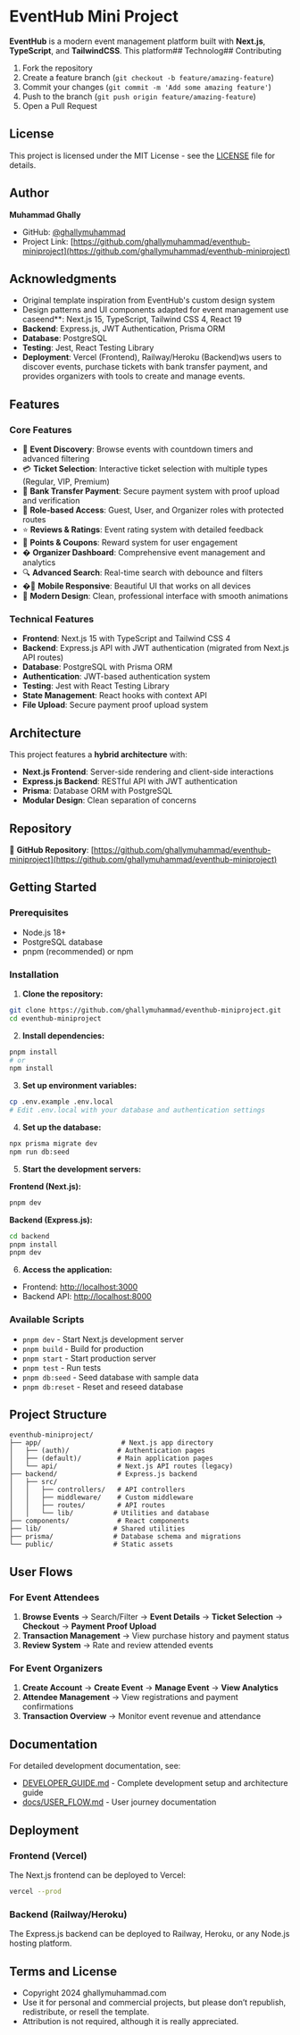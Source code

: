 # EventHub Mini Project

**EventHub** is a modern event management platform built with **Next.js**, **TypeScript**, and **TailwindCSS**. This platform## Technolog## Contributing

1. Fork the repository
2. Create a feature branch (`git checkout -b feature/amazing-feature`)
3. Commit your changes (`git commit -m 'Add some amazing feature'`)
4. Push to the branch (`git push origin feature/amazing-feature`)
5. Open a Pull Request

## License

This project is licensed under the MIT License - see the [LICENSE](LICENSE) file for details.

## Author

**Muhammad Ghally**
- GitHub: [@ghallymuhammad](https://github.com/ghallymuhammad)
- Project Link: [https://github.com/ghallymuhammad/eventhub-miniproject](https://github.com/ghallymuhammad/eventhub-miniproject)

## Acknowledgments

- Original template inspiration from EventHub's custom design system
- Design patterns and UI components adapted for event management use caseend**: Next.js 15, TypeScript, Tailwind CSS 4, React 19
- **Backend**: Express.js, JWT Authentication, Prisma ORM
- **Database**: PostgreSQL
- **Testing**: Jest, React Testing Library
- **Deployment**: Vercel (Frontend), Railway/Heroku (Backend)ws users to discover events, purchase tickets with bank transfer payment, and provides organizers with tools to create and manage events.

## Features

### Core Features
- 🎫 **Event Discovery**: Browse events with countdown timers and advanced filtering
- 💳 **Ticket Selection**: Interactive ticket selection with multiple types (Regular, VIP, Premium)
- 🏦 **Bank Transfer Payment**: Secure payment system with proof upload and verification
- 👥 **Role-based Access**: Guest, User, and Organizer roles with protected routes
- ⭐ **Reviews & Ratings**: Event rating system with detailed feedback
- 🎯 **Points & Coupons**: Reward system for user engagement
- � **Organizer Dashboard**: Comprehensive event management and analytics
- 🔍 **Advanced Search**: Real-time search with debounce and filters
- �📱 **Mobile Responsive**: Beautiful UI that works on all devices
- 🎨 **Modern Design**: Clean, professional interface with smooth animations

### Technical Features
- **Frontend**: Next.js 15 with TypeScript and Tailwind CSS 4
- **Backend**: Express.js API with JWT authentication (migrated from Next.js API routes)
- **Database**: PostgreSQL with Prisma ORM
- **Authentication**: JWT-based authentication system
- **Testing**: Jest with React Testing Library
- **State Management**: React hooks with context API
- **File Upload**: Secure payment proof upload system

## Architecture

This project features a **hybrid architecture** with:
- **Next.js Frontend**: Server-side rendering and client-side interactions
- **Express.js Backend**: RESTful API with JWT authentication
- **Prisma**: Database ORM with PostgreSQL
- **Modular Design**: Clean separation of concerns

## Repository

🔗 **GitHub Repository**: [https://github.com/ghallymuhammad/eventhub-miniproject](https://github.com/ghallymuhammad/eventhub-miniproject)

## Getting Started

### Prerequisites
- Node.js 18+ 
- PostgreSQL database
- pnpm (recommended) or npm

### Installation

1. **Clone the repository:**
```bash
git clone https://github.com/ghallymuhammad/eventhub-miniproject.git
cd eventhub-miniproject
```

2. **Install dependencies:**
```bash
pnpm install
# or
npm install
```

3. **Set up environment variables:**
```bash
cp .env.example .env.local
# Edit .env.local with your database and authentication settings
```

4. **Set up the database:**
```bash
npx prisma migrate dev
npm run db:seed
```

5. **Start the development servers:**

**Frontend (Next.js):**
```bash
pnpm dev
```

**Backend (Express.js):**
```bash
cd backend
pnpm install
pnpm dev
```

6. **Access the application:**
- Frontend: [http://localhost:3000](http://localhost:3000)
- Backend API: [http://localhost:8000](http://localhost:8000)

### Available Scripts

- `pnpm dev` - Start Next.js development server
- `pnpm build` - Build for production
- `pnpm start` - Start production server
- `pnpm test` - Run tests
- `pnpm db:seed` - Seed database with sample data
- `pnpm db:reset` - Reset and reseed database

## Project Structure

```
eventhub-miniproject/
├── app/                    # Next.js app directory
│   ├── (auth)/            # Authentication pages
│   ├── (default)/         # Main application pages
│   └── api/               # Next.js API routes (legacy)
├── backend/               # Express.js backend
│   ├── src/
│   │   ├── controllers/   # API controllers
│   │   ├── middleware/    # Custom middleware
│   │   ├── routes/        # API routes
│   │   └── lib/          # Utilities and database
├── components/            # React components
├── lib/                  # Shared utilities
├── prisma/               # Database schema and migrations
└── public/               # Static assets
```

## User Flows

### For Event Attendees
1. **Browse Events** → Search/Filter → **Event Details** → **Ticket Selection** → **Checkout** → **Payment Proof Upload**
2. **Transaction Management** → View purchase history and payment status
3. **Review System** → Rate and review attended events

### For Event Organizers  
1. **Create Account** → **Create Event** → **Manage Event** → **View Analytics**
2. **Attendee Management** → View registrations and payment confirmations
3. **Transaction Overview** → Monitor event revenue and attendance

## Documentation

For detailed development documentation, see:
- [DEVELOPER_GUIDE.md](./DEVELOPER_GUIDE.md) - Complete development setup and architecture guide
- [docs/USER_FLOW.md](./docs/USER_FLOW.md) - User journey documentation

## Deployment

### Frontend (Vercel)
The Next.js frontend can be deployed to Vercel:

```bash
vercel --prod
```

### Backend (Railway/Heroku)
The Express.js backend can be deployed to Railway, Heroku, or any Node.js hosting platform.


## Terms and License

- Copyright 2024 ghallymuhammad.com
- Use it for personal and commercial projects, but please don’t republish, redistribute, or resell the template.
- Attribution is not required, although it is really appreciated.
